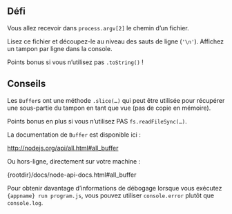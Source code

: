 ## Défi

Vous allez recevoir dans `process.argv[2]` le chemin d’un fichier.

Lisez ce fichier et découpez-le au niveau des sauts de ligne (`'\n'`).  Affichez un tampon par ligne dans la console.

Points bonus si vous n’utilisez pas `.toString()` !

## Conseils

Les `Buffer`s ont une méthode `.slice(…)` qui peut être utilisée pour récupérer une sous-partie du tampon en tant que vue (pas de copie en mémoire).

Points bonus en plus si vous n’utilisez PAS `fs.readFileSync(…)`.

La documentation de `Buffer` est disponible ici :

  http://nodejs.org/api/all.html#all_buffer

Ou hors-ligne, directement sur votre machine :

  {rootdir}/docs/node-api-docs.html#all_buffer

Pour obtenir davantage d’informations de débogage lorsque vous exécutez `{appname} run program.js`, vous pouvez utiliser `console.error` plutôt que `console.log`.
